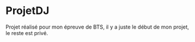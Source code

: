 # ProjetDJ
Projet réalisé pour mon épreuve de BTS, il y a juste le début de mon projet, le reste est privé.
